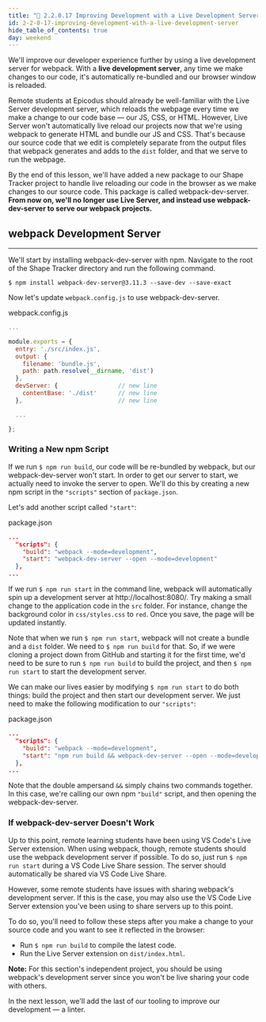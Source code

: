```yaml
---
title: "📓 2.2.0.17 Improving Development with a Live Development Server"
id: 2-2-0-17-improving-development-with-a-live-development-server
hide_table_of_contents: true
day: weekend
---
```


We'll improve our developer experience further by using a live development server for webpack. With a **live development server**, any time we make changes to our code, it's automatically re-bundled and our browser window is reloaded.

Remote students at Epicodus should already be well-familiar with the Live Server development server, which reloads the webpage every time we make a change to our code base — our JS, CSS, or HTML. However, Live Server won't automatically live reload our projects now that we're using webpack to generate HTML and bundle our JS and CSS. That's because our source code that we edit is completely separate from the output files that webpack generates and adds to the `dist` folder, and that we serve to run the webpage.

By the end of this lesson, we'll have added a new package to our Shape Tracker project to handle live reloading our code in the browser as we make changes to our source code. This package is called webpack-dev-server. **From now on, we'll no longer use Live Server, and instead use webpack-dev-server to serve our webpack projects.**

## webpack Development Server
---

We'll start by installing webpack-dev-server with npm. Navigate to the root of the Shape Tracker directory and run the following command.

```shell
$ npm install webpack-dev-server@3.11.3 --save-dev --save-exact
```

Now let's update `webpack.config.js` to use webpack-dev-server.

<div class="filename">webpack.config.js</div>

```js
...

module.exports = {
  entry: './src/index.js',
  output: {
    filename: 'bundle.js',
    path: path.resolve(__dirname, 'dist')
  },
  devServer: {                 // new line
    contentBase: './dist'      // new line
  },                           // new line

  ...

};
```

### Writing a New npm Script

If we run `$ npm run build`, our code will be re-bundled by webpack, but our webpack-dev-server won't start. In order to get our server to start, we actually need to invoke the server to open. We'll do this by creating a new npm script in the `"scripts"` section of `package.json`. 

Let's add another script called `"start"`:

<div class="filename">package.json</div>

```json
...
  "scripts": {
    "build": "webpack --mode=development",
    "start": "webpack-dev-server --open --mode=development"
  },
...
```

If we run `$ npm run start` in the command line, webpack will automatically spin up a development server at http://localhost:8080/. Try making a small change to the application code in the `src` folder. For instance, change the background color in `css/styles.css` to `red`. Once you save, the page will be updated instantly.

Note that when we run `$ npm run start`, webpack will not create a bundle and a `dist` folder. We need to `$ npm run build` for that. So, if we were cloning a project down from GitHub and starting it for the first time, we'd need to be sure to run `$ npm run build` to build the project, and then `$ npm run start` to start the development server.

We can make our lives easier by modifying `$ npm run start` to do both things: build the project and then start our development server. We just need to make the following modification to our `"scripts"`:

<div class="filename">package.json</div>

```json
...
  "scripts": {
    "build": "webpack --mode=development",
    "start": "npm run build && webpack-dev-server --open --mode=development"
  },
...
```

Note that the double ampersand `&&` simply chains two commands together. In this case, we're calling our own npm `"build"` script, and then opening the webpack-dev-server.

### If webpack-dev-server Doesn't Work

Up to this point, remote learning students have been using VS Code's Live Server extension. When using webpack, though, remote students should use the webpack development server if possible. To do so, just run `$ npm run start` during a VS Code Live Share session. The server should automatically be shared via VS Code Live Share.

However, some remote students have issues with sharing webpack's development server. If this is the case, you may also use the VS Code Live Server extension you've been using to share servers up to this point.

To do so, you'll need to follow these steps after you make a change to your source code and you want to see it reflected in the browser:

* Run `$ npm run build` to compile the latest code.
* Run the Live Server extension on `dist/index.html`.

**Note:** For this section's independent project, you should be using webpack's development server since you won't be live sharing your code with others. 

In the next lesson, we'll add the last of our tooling to improve our development — a linter.
